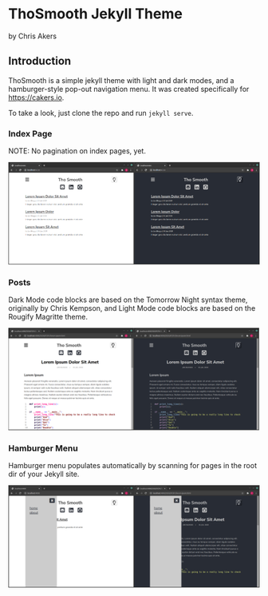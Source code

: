# ThoSmooth Jekyll Theme
by Chris Akers

## Introduction

ThoSmooth is a simple jekyll theme with light and dark modes, and a hamburger-style pop-out navigation menu. It was created specifically for https://cakers.io.

To take a look, just clone the repo and run `jekyll serve`.

### Index Page

NOTE: No pagination on index pages, yet.

![](site-assets/images/tho-smooth-index.png)

### Posts

Dark Mode code blocks are based on the Tomorrow Night syntax theme, originally by Chris Kempson, and Light Mode code blocks are based on the Rougify Magritte theme.

![](site-assets/images/tho-smooth-post.png)

### Hamburger Menu

Hamburger menu populates automatically by scanning for pages in the root dir of your Jekyll site. 

![](site-assets/images/tho-smooth-menu.png)

